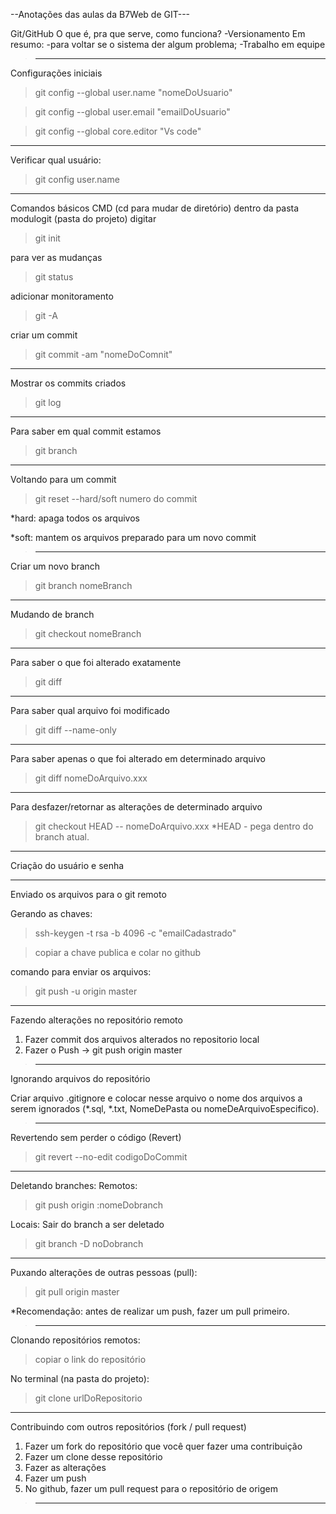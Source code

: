 --Anotações das aulas da B7Web de GIT---

Git/GitHub
O que é, pra que serve, como funciona?
-Versionamento
Em resumo:
-para voltar se o sistema der algum problema;
-Trabalho em equipe
>--------------------------------------------------------------------------------
Configurações iniciais

>git config --global user.name "nomeDoUsuario"

>git config --global user.email "emailDoUsuario"

>git config --global core.editor "Vs code"
----------------------------------------------------------------------------------
Verificar qual usuário:
>git config user.name
----------------------------------------------------------------------------------

Comandos básicos CMD (cd para mudar de diretório)
dentro da pasta modulogit (pasta do projeto) digitar 
>git init

para ver as mudanças
 >git status

adicionar monitoramento 
>git -A

criar um commit 
>git commit -am "nomeDoComnit"
----------------------------------------------------------------------------------
Mostrar os commits criados
>git log
----------------------------------------------------------------------------------
Para saber em qual commit estamos
>git branch
----------------------------------------------------------------------------------
Voltando para um commit 
> git reset --hard/soft numero do commit

*hard: apaga todos os arquivos

*soft: mantem os arquivos preparado para um novo commit
>----------------------------------------------------------------------------------
Criar um novo branch
>git branch nomeBranch
----------------------------------------------------------------------------------
Mudando de branch
>git checkout nomeBranch
----------------------------------------------------------------------------------
Para saber o que foi alterado exatamente
>git diff
----------------------------------------------------------------------------------
Para saber qual arquivo foi modificado
>git diff --name-only
---------------------------------------------------------------------------------
Para saber apenas o que foi alterado em determinado arquivo
>git diff nomeDoArquivo.xxx
---------------------------------------------------------------------------------
Para desfazer/retornar as alterações de determinado arquivo
>git checkout HEAD -- nomeDoArquivo.xxx
*HEAD - pega dentro do branch atual.
>
----------------------------------------------------------------------------------
Criação do usuário e senha
>
----------------------------------------------------------------------------------
Enviado os arquivos para o git remoto

Gerando as chaves:
>ssh-keygen -t rsa -b 4096 -c "emailCadastrado"

>copiar a chave publica e colar no github

comando para enviar os arquivos: 
>git push -u origin master
------------------------------------------------------------------------------------
Fazendo alterações no repositório remoto
1. Fazer commit dos arquivos alterados no repositorio local
2. Fazer o Push -> git push origin master  
>--------------------------------------------------------------------------------------
Ignorando arquivos do repositório 

Criar arquivo .gitignore e colocar nesse arquivo o nome dos arquivos a serem ignorados (*.sql, *.txt, NomeDePasta ou nomeDeArquivoEspecifico).
>--------------------------------------------------------------------------------------
Revertendo sem perder o código (Revert)
>git revert --no-edit codigoDoCommit
---------------------------------------------------------------------------------------
Deletando branches:
Remotos:
>git push origin :nomeDobranch 

Locais:
Sair do branch a ser deletado
>git branch -D noDobranch
---------------------------------------------------------------------------------------
Puxando alterações de outras pessoas (pull):
>git pull origin master

*Recomendação: antes de realizar um push, fazer um pull primeiro.
>---------------------------------------------------------------------------------------
Clonando repositórios remotos:
>copiar o link do repositório

No terminal (na pasta do projeto):

>git clone urlDoRepositorio
-----------------------------------------------------------------------------------------
Contribuindo com outros repositórios (fork / pull request)
1. Fazer um fork do repositório que você quer fazer uma contribuição
2. Fazer um clone desse repositório
3. Fazer as alterações 
4. Fazer um push
5. No github, fazer um pull request para o repositório de origem
>------------------------------------------------------------------------------------------








